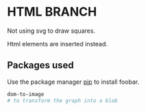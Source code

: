 # HTML BRANCH

Not using svg to draw squares.

Html elements are inserted instead.

## Packages used

Use the package manager [pip](https://pip.pypa.io/en/stable/) to install foobar.

```bash
dom-to-image
# to transform the graph into a blob
```
